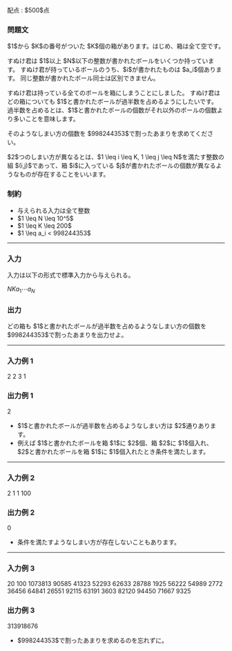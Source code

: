 
<div>

<span>

<span>

<p>
配点 : $500$点
</p>

<div>

<section>

### **問題文**

<p>
$1$から $K$の番号がついた $K$個の箱があります。はじめ、箱は全て空です。
</p>

<p>
すぬけ君は $1$以上 $N$以下の整数が書かれたボールをいくつか持っています。
すぬけ君が持っているボールのうち、$i$が書かれたものは $a_i$個あります。
同じ整数が書かれたボール同士は区別できません。
</p>

<p>
すぬけ君は持っている全てのボールを箱にしまうことにしました。
すぬけ君はどの箱についても $1$と書かれたボールが過半数を占めるようにしたいです。
過半数を占めるとは、$1$と書かれたボールの個数がそれ以外のボールの個数より多いことを意味します。
</p>

<p>
そのようなしまい方の個数を $998244353$で割ったあまりを求めてください。
</p>

<p>
$2$つのしまい方が異なるとは、$1 \leq i \leq K, 1 \leq j \leq N$を満たす整数の組 $(i,j)$であって、箱 $i$に入っている $j$が書かれたボールの個数が異なるようなものが存在することをいいます。
</p>

</section>

</div>

<div>

<section>

### **制約**

<ul>

<li>
与えられる入力は全て整数
</li>

<li>
$1 \leq N \leq 10^5$
</li>

<li>
$1 \leq K \leq 200$
</li>

<li>
$1 \leq a_i < 998244353$
</li>

</ul>

</section>

</div>

---

<div>

<div>

<section>

### **入力**

<p>
入力は以下の形式で標準入力から与えられる。
</p>

<div>

$N$$K$$a_1$$\cdots$$a_N$
</div>

</section>

</div>

<div>

<section>

### **出力**

<p>
どの箱も $1$と書かれたボールが過半数を占めるようなしまい方の個数を $998244353$で割ったあまりを出力せよ。
</p>

</section>

</div>

</div>

---

<div>

<section>

### **入力例 1**

<div>

2 2
3 1

</div>

</section>

</div>

<div>

<section>

### **出力例 1**

<div>

2

</div>

<ul>

<li>
$1$と書かれたボールが過半数を占めるようなしまい方は $2$通りあります。
</li>

<li>
例えば $1$と書かれたボールを箱 $1$に $2$個、箱 $2$に $1$個入れ、$2$と書かれたボールを箱 $1$に $1$個入れたとき条件を満たします。
</li>

</ul>

</section>

</div>

---

<div>

<section>

### **入力例 2**

<div>

2 1
1 100

</div>

</section>

</div>

<div>

<section>

### **出力例 2**

<div>

0

</div>

<ul>

<li>
条件を満たすようなしまい方が存在しないこともあります。
</li>

</ul>

</section>

</div>

---

<div>

<section>

### **入力例 3**

<div>

20 100
1073813 90585 41323 52293 62633 28788 1925 56222 54989 2772 36456 64841 26551 92115 63191 3603 82120 94450 71667 9325

</div>

</section>

</div>

<div>

<section>

### **出力例 3**

<div>

313918676

</div>

<ul>

<li>
$998244353$で割ったあまりを求めるのを忘れずに。
</li>

</ul>

</section>

</div>

</span>

</span>

</div>
